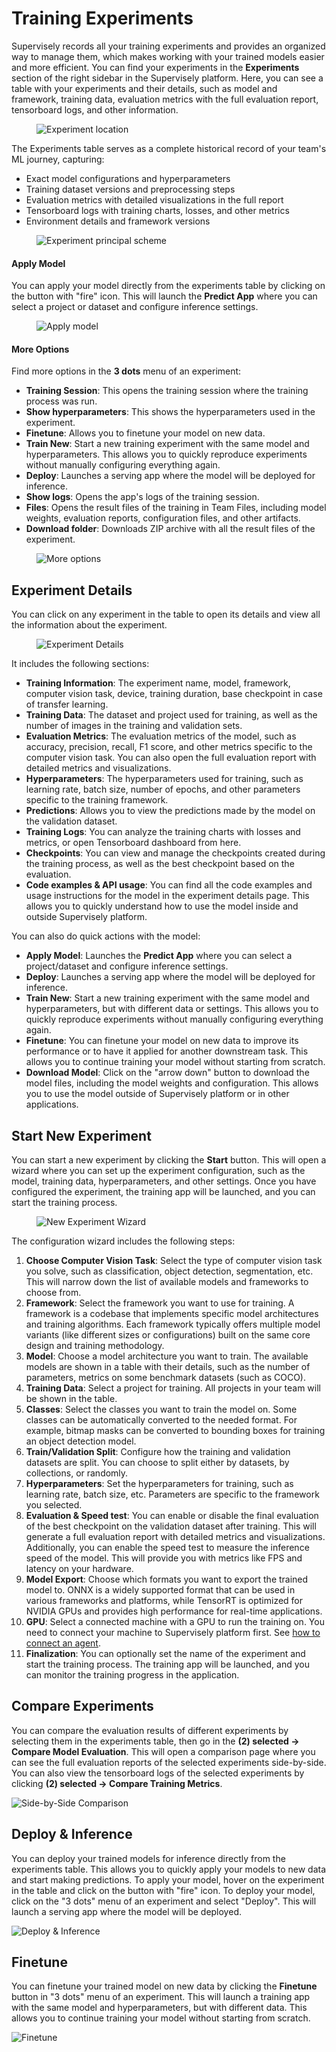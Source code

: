 # Training Experiments

Supervisely records all your training experiments and provides an organized way to manage them, which makes working with your trained models easier and more efficient. You can find your experiments in the **Experiments** section of the right sidebar in the Supervisely platform. Here, you can see a table with your experiments and their details, such as model and framework, training data, evaluation metrics with the full evaluation report, tensorboard logs, and other information.

<figure><img src="../../.gitbook/assets/neural-networks/training/experiments-location.jpg" alt="Experiment location"><figcaption></figcaption></figure>

The Experiments table serves as a complete historical record of your team's ML journey, capturing:

- Exact model configurations and hyperparameters
- Training dataset versions and preprocessing steps
- Evaluation metrics with detailed visualizations in the full report
- Tensorboard logs with training charts, losses, and other metrics
- Environment details and framework versions

<figure><img src="../../.gitbook/assets/neural-networks/training/experiments-scheme.jpg" alt="Experiment principal scheme"><figcaption></figcaption></figure>

<!-- *You can also filter and sort the experiments by various criteria. You can also compare the evaluation results of different models and visually understand their behavior in different scenarios. You can deploy your final models directly from the experiments table, which allows you to quickly apply the models to your data. Finally, you can start a new experiment by clicking the **New Experiment** button in the top right corner of the page. This will open a form where you can set up the experiment configuration, and run the training process.* -->

#### Apply Model

You can apply your model directly from the experiments table by clicking on the button with "fire" icon. This will launch the **Predict App** where you can select a project or dataset and configure inference settings.

<figure><img src="../../.gitbook/assets/neural-networks/training/predict-apply-model.jpg" alt="Apply model"><figcaption></figcaption></figure>

#### More Options

Find more options in the **3 dots** menu of an experiment:

- **Training Session**: This opens the training session where the training process was run.
- **Show hyperparameters**: This shows the hyperparameters used in the experiment.
- **Finetune**: Allows you to finetune your model on new data.
- **Train New**: Start a new training experiment with the same model and hyperparameters. This allows you to quickly reproduce experiments without manually configuring everything again.
- **Deploy**: Launches a serving app where the model will be deployed for inference.
- **Show logs**: Opens the app's logs of the training session.
- **Files**: Opens the result files of the training in Team Files, including model weights, evaluation reports, configuration files, and other artifacts.
- **Download folder**: Downloads ZIP archive with all the result files of the experiment.

<figure><img src="../../.gitbook/assets/neural-networks/training/more-options.jpg" alt="More options"><figcaption></figcaption></figure>

<!-- ## Motivation

Data scientists usually run dozens of training experiments, tweaking hyperparameters, trying different models, and testing various datasets to achieve optimal results. However, without proper organization, this process quickly becomes chaotic - teams waste a lot of time in searching for the best-performing models, they manually write hundreds of code scripts to compare and organize results properly, struggle to reproduce training runs, and lose track of valuable insights gained during training, unless they have an organized view of their work.

Training neural networks is a complex process that involves many steps, such as data preparation, model selection, hyperparameter tuning, evaluation, etc. It is essential to keep track of all the configurations you use in experiments, as well as the results. Supervisely Experiments provides a strategic way in addressing this complexity, representing all your training runs in an organized table. It allows you to analyze experiments in detail, compare their evaluation results, deploy the best-performing models and apply them to your data in a few clicks.


This ensures that all your team's effort isn't lost, your experiments can be reproduced months later.

[Placeholder: Diagram showing experiment details and metadata capture] -->
<!-- 
### Features

- **Experiment Tracking**: Supervisely automatically tracks all your training experiments, including the model, framework, training data, hyperparameters, the full evaluation report, and tensorboard logs.
- **Experiment Management**: You can manage your experiments, such as filtering, sorting, and searching for specific experiments.
- **Model Comparison**: You can compare the evaluation benchmark results of different models to analyze their performance and visually understand their behavior in different scenarios.
- **View Tensorboard logs**: You can view the tensorboard logs of the training process.
- **Model Deployment & Inference**: You can deploy your final models directly from the experiments table. This allows you to quickly apply the models to your data.
- **Start New Experiment**: You can start a new experiment by clicking the **New Experiment** button in the top right corner of the page. This will open a form where you can set up the experiment configuration and run the training process.
- **Continue Training**: You can continue training your trained model with new data or hyperparameters. -->

## Experiment Details

You can click on any experiment in the table to open its details and view all the information about the experiment.

<figure><img src="../../.gitbook/assets/neural-networks/training/experiment-page.png" alt="Experiment Details"><figcaption></figcaption></figure>

It includes the following sections:

- **Training Information**: The experiment name, model, framework, computer vision task, device, training duration, base checkpoint in case of transfer learning.
- **Training Data**: The dataset and project used for training, as well as the number of images in the training and validation sets.
- **Evaluation Metrics**: The evaluation metrics of the model, such as accuracy, precision, recall, F1 score, and other metrics specific to the computer vision task. You can also open the full evaluation report with detailed metrics and visualizations.
- **Hyperparameters**: The hyperparameters used for training, such as learning rate, batch size, number of epochs, and other parameters specific to the training framework.
- **Predictions**: Allows you to view the predictions made by the model on the validation dataset.
- **Training Logs**: You can analyze the training charts with losses and metrics, or open Tensorboard dashboard from here.
- **Checkpoints**: You can view and manage the checkpoints created during the training process, as well as the best checkpoint based on the evaluation.
- **Code examples & API usage**: You can find all the code examples and usage instructions for the model in the experiment details page. This allows you to quickly understand how to use the model inside and outside Supervisely platform.

You can also do quick actions with the model:

- **Apply Model**: Launches the **Predict App** where you can select a project/dataset and configure inference settings.
- **Deploy**: Launches a serving app where the model will be deployed for inference.
- **Train New**: Start a new training experiment with the same model and hyperparameters, but with different data or settings. This allows you to quickly reproduce experiments without manually configuring everything again.
- **Finetune**: You can finetune your model on new data to improve its performance or to have it applied for another downstream task. This allows you to continue training your model without starting from scratch.
- **Download Model**: Click on the "arrow down" button to download the model files, including the model weights and configuration. This allows you to use the model outside of Supervisely platform or in other applications.

## Start New Experiment

You can start a new experiment by clicking the **Start** button. This will open a wizard where you can set up the experiment configuration, such as the model, training data, hyperparameters, and other settings. Once you have configured the experiment, the training app will be launched, and you can start the training process.

<figure><img src="../../.gitbook/assets/neural-networks/training/new-experiment-wizard.jpg" alt="New Experiment Wizard"><figcaption></figcaption></figure>

The configuration wizard includes the following steps:

1. **Choose Computer Vision Task**: Select the type of computer vision task you solve, such as classification, object detection, segmentation, etc. This will narrow down the list of available models and frameworks to choose from.
2. **Framework**: Select the framework you want to use for training. A framework is a codebase that implements specific model architectures and training algorithms. Each framework typically offers multiple model variants (like different sizes or configurations) built on the same core design and training methodology.
3. **Model**: Choose a model architecture you want to train. The available models are shown in a table with their details, such as the number of parameters, metrics on some benchmark datasets (such as COCO).
4. **Training Data**: Select a project for training. All projects in your team will be shown in the table.
5. **Classes**: Select the classes you want to train the model on. Some classes can be automatically converted to the needed format. For example, bitmap masks can be converted to bounding boxes for training an object detection model.
6. **Train/Validation Split**: Configure how the training and validation datasets are split. You can choose to split either by datasets, by collections, or randomly.
7. **Hyperparameters**: Set the hyperparameters for training, such as learning rate, batch size, etc. Parameters are specific to the framework you selected.
8. **Evaluation & Speed test**: You can enable or disable the final evaluation of the best checkpoint on the validation dataset after training. This will generate a full evaluation report with detailed metrics and visualizations. Additionally, you can enable the speed test to measure the inference speed of the model. This will provide you with metrics like FPS and latency on your hardware.
9. **Model Export**: Choose which formats you want to export the trained model to. ONNX is a widely supported format that can be used in various frameworks and platforms, while TensorRT is optimized for NVIDIA GPUs and provides high performance for real-time applications.
10. **GPU**: Select a connected machine with a GPU to run the training on. You need to connect your machine to Supervisely platform first. See [how to connect an agent](https://docs.supervisely.com/getting-started/connect-your-computer).
11. **Finalization**: You can optionally set the name of the experiment and start the training process. The training app will be launched, and you can monitor the training progress in the application.

## Compare Experiments

You can compare the evaluation results of different experiments by selecting them in the experiments table, then go in the **(2) selected -> Compare Model Evaluation**. This will open a comparison page where you can see the full evaluation reports of the selected experiments side-by-side. You can also view the tensorboard logs of the selected experiments by clicking **(2) selected -> Compare Training Metrics**.

![Side-by-Side Comparison](https://example.com/side-by-side-comparison.png)

## Deploy & Inference

You can deploy your trained models for inference directly from the experiments table. This allows you to quickly apply your models to new data and start making predictions. To apply your model, hover on the experiment in the table and click on the button with "fire" icon. To deploy your model, click on the "3 dots" menu of an experiment and select "Deploy". This will launch a serving app where the model will be deployed.

![Deploy & Inference](/.gitbook/assets/neural-networks/training/deploy-inference.png)

## Finetune

You can finetune your trained model on new data by clicking the **Finetune** button in "3 dots" menu of an experiment. This will launch a training app with the same model and hyperparameters, but with different data. This allows you to continue training your model without starting from scratch.

![Finetune](/.gitbook/assets/neural-networks/training/finetune.png)